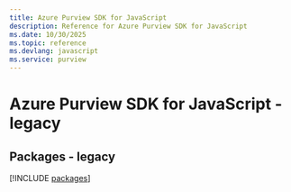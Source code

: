 ```yaml
---
title: Azure Purview SDK for JavaScript
description: Reference for Azure Purview SDK for JavaScript
ms.date: 10/30/2025
ms.topic: reference
ms.devlang: javascript
ms.service: purview
---
```

# Azure Purview SDK for JavaScript - legacy
## Packages - legacy
[!INCLUDE [packages](purview-index.md)]